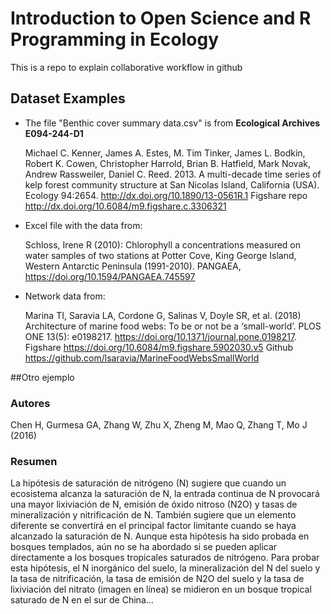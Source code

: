 # Introduction to Open Science and R Programming in Ecology

This is a repo to explain collaborative workflow in github 

## Dataset Examples 

* The file "Benthic cover summary data.csv" is from **Ecological Archives E094-244-D1**

	Michael C. Kenner, James A. Estes, M. Tim Tinker, James L. Bodkin, Robert K. Cowen, Christopher Harrold, Brian B. Hatfield, Mark Novak, Andrew Rassweiler, Daniel C. Reed. 2013. A multi-decade time series of kelp forest community structure at San Nicolas Island, California (USA). Ecology 94:2654. <http://dx.doi.org/10.1890/13-0561R.1> Figshare repo <http://dx.doi.org/10.6084/m9.figshare.c.3306321>

* Excel file with the data from:

	Schloss, Irene R (2010): Chlorophyll a concentrations measured on water samples of two stations at Potter Cove, King George Island, Western Antarctic Peninsula (1991-2010). PANGAEA, <https://doi.org/10.1594/PANGAEA.745597>

* Network data from:

	Marina TI, Saravia LA, Cordone G, Salinas V, Doyle SR, et al. (2018) Architecture of marine food webs: To be or not be a ‘small-world’. PLOS ONE 13(5): e0198217. https://doi.org/10.1371/journal.pone.0198217. Figshare <https://doi.org/10.6084/m9.figshare.5902030.v5> Github <https://github.com/lsaravia/MarineFoodWebsSmallWorld>


##Otro ejemplo

### Autores
Chen H, Gurmesa GA, Zhang W, Zhu X, Zheng M, Mao Q, Zhang T, Mo J (2016)


### Resumen
La hipótesis de saturación de nitrógeno (N) sugiere que cuando un ecosistema alcanza la saturación de N, la entrada continua de N provocará una mayor lixiviación de N, emisión de óxido nitroso (N2O) y tasas de mineralización y nitrificación de N. También sugiere que un elemento diferente se convertirá en el principal factor limitante cuando se haya alcanzado la saturación de N. Aunque esta hipótesis ha sido probada en bosques templados, aún no se ha abordado si se pueden aplicar directamente a los bosques tropicales saturados de nitrógeno. Para probar esta hipótesis, el N inorgánico del suelo, la mineralización del N del suelo y la tasa de nitrificación, la tasa de emisión de N2O del suelo y la tasa de lixiviación del nitrato (imagen en línea) se midieron en un bosque tropical saturado de N en el sur de China...
	